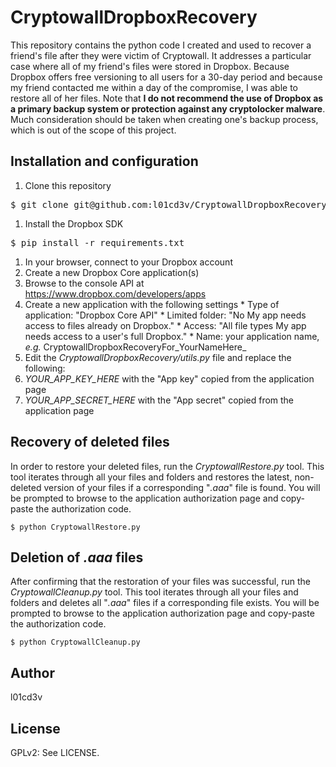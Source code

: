 CryptowallDropboxRecovery
=========================

This repository contains the python code I created and used to recover a
friend's file after they were victim of Cryptowall. It addresses a particular
case where all of my friend's files were stored in Dropbox. Because Dropbox
offers free versioning to all users for a 30-day period and because my friend
contacted me within a day of the compromise, I was able to restore all of her
files. Note that **I do not recommend the use of Dropbox as a primary backup
system or protection against any cryptolocker malware**. Much consideration
should be taken when creating one's backup process, which is out of the scope
of this project.

## Installation and configuration

1. Clone this repository
<pre>$ git clone git@github.com:l01cd3v/CryptowallDropboxRecovery.git</pre>
1. Install the Dropbox SDK
<pre>$ pip install -r requirements.txt</pre>
1. In your browser, connect to your Dropbox account
1. Create a new Dropbox Core application(s)
  1. Browse to the console API at https://www.dropbox.com/developers/apps
  1. Create a new application with the following settings
    * Type of application: "Dropbox Core API"
    * Limited folder: "No My app needs access to files already on Dropbox."
    * Access: "All file types My app needs access to a user's full Dropbox."
    * Name: your application name, _e.g._ CryptowallDropboxRecoveryFor_YourNameHere_
1. Edit the _CryptowallDropboxRecovery/utils.py_ file and replace the following:
  1. _YOUR\_APP\_KEY\_HERE_ with the "App key" copied from the application page
  1. _YOUR\_APP\_SECRET\_HERE_ with the "App secret" copied from the application page

## Recovery of deleted files

In order to restore your deleted files, run the _CryptowallRestore.py_ tool.
This tool iterates through all your files and folders and restores the latest,
non-deleted version of your files if a corresponding "_.aaa_" file is found.
You will be prompted to browse to the application authorization page and
copy-paste the authorization code.

    $ python CryptowallRestore.py

## Deletion of _.aaa_ files

After confirming that the restoration of your files was successful, run the
_CryptowallCleanup.py_ tool. This tool iterates through all your files and
folders and deletes all "_.aaa_" files if a corresponding file exists. You will
be prompted to browse to the application authorization page and copy-paste the
authorization code.

    $ python CryptowallCleanup.py

## Author

l01cd3v

## License

GPLv2: See LICENSE.
